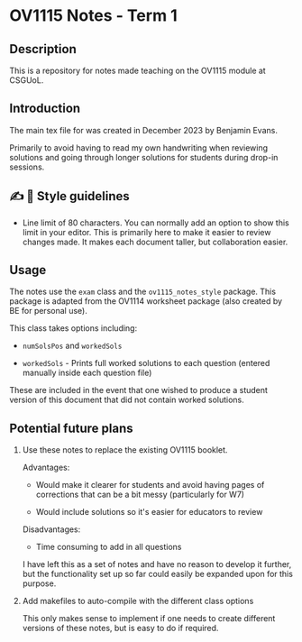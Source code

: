 # OV1115 Notes - Term 1

## Description

This is a repository for notes made teaching on the OV1115 module at CSGUoL.

## Introduction

The main tex file for was created in December 2023 by Benjamin Evans.

Primarily to avoid having to read my own handwriting when reviewing solutions
and going through longer solutions for students during drop-in sessions.

## :writing_hand: :dizzy: Style guidelines

- Line limit of 80 characters. You can normally add an option to show this limit
  in your editor. This is primarily here to make it easier to review changes
  made. It makes each document taller, but collaboration easier.

## Usage

The notes use the `exam` class and the `ov1115_notes_style` package. This
package is adapted from the OV1114 worksheet package (also created by BE for
personal use).

This class takes options including:

- `numSolsPos` and `workedSols`

- `workedSols` - Prints full worked solutions to each question (entered manually
  inside each question file)

These are included in the event that one wished to produce a student version of
this document that did not contain worked solutions.

## Potential future plans

1. Use these notes to replace the existing OV1115 booklet.

   Advantages:

   - Would make it clearer for students and avoid having pages of corrections
     that can be a bit messy (particularly for W7)

   - Would include solutions so it's easier for educators to review

   Disadvantages:

   - Time consuming to add in all questions

   I have left this as a set of notes and have no reason to develop it further,
   but the functionality set up so far could easily be expanded upon for this
   purpose.

1. Add makefiles to auto-compile with the different class options

   This only makes sense to implement if one needs to create different versions
   of these notes, but is easy to do if required.
